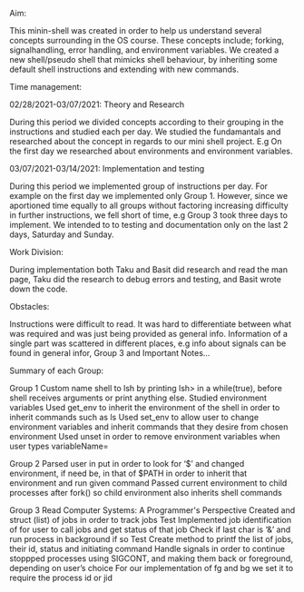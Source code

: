 Aim:

This minin-shell was created in order to help us understand several concepts surrounding in the OS course. These concepts include; forking, signalhandling, error handling, and environment variables. We created a new shell/pseudo shell that mimicks shell behaviour, by inheriting some default shell instructions and extending with new commands.  

Time management:

02/28/2021-03/07/2021: Theory and Research

During this period we divided concepts according to their grouping in the instructions and studied each per day. We studied the fundamantals and researched about the concept in regards to our mini shell project. E.g On the first day we researched about environments and environment variables.

03/07/2021-03/14/2021: Implementation and testing

During this period we implemented group of instructions per day. For example on the first day we implemented only Group 1. However, since we aportioned time equally to all groups without factoring increasing difficulty in further instructions, we fell short of time, e.g Group 3 took three days to implement. We intended to to testing and documentation only on the last 2 days, Saturday and Sunday.

Work Division: 

During implementation both Taku and Basit did research and read the man page, Taku did the research to debug errors and testing, and Basit wrote down the code. 

Obstacles:

Instructions were difficult to read. It was hard to differentiate between what was required and was just being provided as general info. Information of a single part was scattered in different places, e.g info about signals can be found in general infor, Group 3 and Important Notes...

Summary of each Group:

Group 1
Custom name shell to lsh by printing lsh> in a while(true), before shell receives arguments or print anything else.
Studied environment variables
Used get_env to inherit the environment of the shell in order to inherit commands such as ls
Used set_env to allow user to change environment variables and inherit commands that they desire from chosen environment
Used unset in order to remove environment variables when user types variableName=
 
Group 2
Parsed user in put in order to look for ‘$’ and changed environment, if need be, in that of $PATH in order to inherit that environment and run given command
Passed current environment to child processes after fork() so child environment also inherits shell commands
 
Group 3
Read  Computer Systems: A Programmer's Perspective
Created and struct (list) of jobs in order to track jobs 
Test
Implemented job identification of for user to call jobs and get status of that job
Check if last char is ‘&’ and run process in background if so
Test
Create method to printf the list of jobs, their id, status and initiating command
Handle signals in order to continue stoppped processes using SIGCONT, and making them back or foreground, depending on user’s choice
For our implementation of fg and bg we set it to require the process id or jid 

